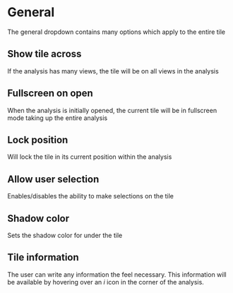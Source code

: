 # General

The general dropdown contains many options which apply to the entire tile

## Show tile across

If the analysis has many views, the tile will be on all views in the analysis

## Fullscreen on open

When the analysis is initially opened, the current tile will be in fullscreen mode taking up the entire analysis

## Lock position 

Will lock the tile in its current position within the analysis

## Allow user selection 

Enables/disables the ability to make selections on the tile

## Shadow color

Sets the shadow color for under the tile

## Tile information

The user can write any information the feel necessary. This information will be available by hovering over an *i* icon in the corner of the analysis.